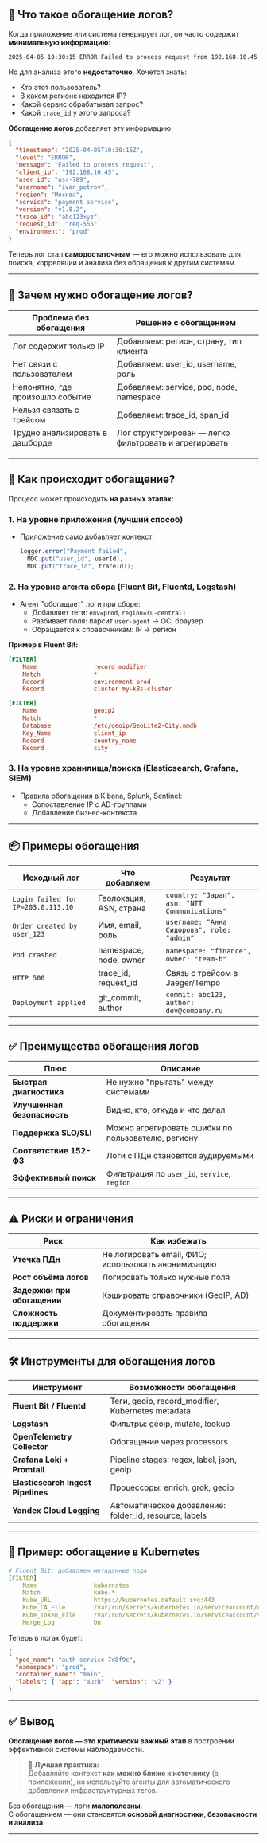 ## 📘 Что такое обогащение логов?

Когда приложение или система генерирует лог, он часто содержит **минимальную информацию**:
```text
2025-04-05 10:30:15 ERROR Failed to process request from 192.168.10.45
```

Но для анализа этого **недостаточно**. Хочется знать:
- Кто этот пользователь?
- В каком регионе находится IP?
- Какой сервис обрабатывал запрос?
- Какой `trace_id` у этого запроса?

**Обогащение логов** добавляет эту информацию:
```json
{
  "timestamp": "2025-04-05T10:30:15Z",
  "level": "ERROR",
  "message": "Failed to process request",
  "client_ip": "192.168.10.45",
  "user_id": "usr-789",
  "username": "ivan_petrov",
  "region": "Москва",
  "service": "payment-service",
  "version": "v1.8.2",
  "trace_id": "abc123xyz",
  "request_id": "req-555",
  "environment": "prod"
}
```

Теперь лог стал **самодостаточным** — его можно использовать для поиска, корреляции и анализа без обращения к другим системам.

---

## 🧩 Зачем нужно обогащение логов?

| Проблема без обогащения          | Решение с обогащением                                 |
| -------------------------------- | ----------------------------------------------------- |
| Лог содержит только IP           | Добавляем: регион, страну, тип клиента                |
| Нет связи с пользователем        | Добавляем: user_id, username, роль                    |
| Непонятно, где произошло событие | Добавляем: service, pod, node, namespace              |
| Нельзя связать с трейсом         | Добавляем: trace_id, span_id                          |
| Трудно анализировать в дашборде  | Лог структурирован — легко фильтровать и агрегировать |

---

## 🔧 Как происходит обогащение?

Процесс может происходить **на разных этапах**:

### 1. **На уровне приложения (лучший способ)**
- Приложение само добавляет контекст:
  ```java
  logger.error("Payment failed", 
    MDC.put("user_id", userId), 
    MDC.put("trace_id", traceId));
  ```

### 2. **На уровне агента сбора (Fluent Bit, Fluentd, Logstash)**
- Агент "обогащает" логи при сборе:
  - Добавляет теги: `env=prod`, `region=ru-central1`
  - Разбивает поля: парсит `user-agent` → ОС, браузер
  - Обращается к справочникам: IP → регион

**Пример в Fluent Bit:**
```ini
[FILTER]
    Name                record_modifier
    Match               *
    Record              environment prod
    Record              cluster my-k8s-cluster

[FILTER]
    Name                geoip2
    Match               *
    Database            /etc/geoip/GeoLite2-City.mmdb
    Key_Name            client_ip
    Record              country_name
    Record              city
```

### 3. **На уровне хранилища/поиска (Elasticsearch, Grafana, SIEM)**
- Правила обогащения в Kibana, Splunk, Sentinel:
  - Сопоставление IP с AD-группами
  - Добавление бизнес-контекста

---

## 📦 Примеры обогащения

| Исходный лог | Что добавляем | Результат |
|-------------|---------------|----------|
| `Login failed for IP=203.0.113.10` | Геолокация, ASN, страна | `country: "Japan", asn: "NTT Communications"` |
| `Order created by user_123` | Имя, email, роль | `username: "Анна Сидорова", role: "admin"` |
| `Pod crashed` | namespace, node, owner | `namespace: "finance", owner: "team-b"` |
| `HTTP 500` | trace_id, request_id | Связь с трейсом в Jaeger/Tempo |
| `Deployment applied` | git_commit, author | `commit: abc123, author: dev@company.ru` |

---

## ✅ Преимущества обогащения логов

| Плюс | Описание |
|-----|---------|
| **Быстрая диагностика** | Не нужно "прыгать" между системами |
| **Улучшенная безопасность** | Видно, кто, откуда и что делал |
| **Поддержка SLO/SLI** | Можно агрегировать ошибки по пользователю, региону |
| **Соответствие 152-ФЗ** | Логи с ПДн становятся аудируемыми |
| **Эффективный поиск** | Фильтрация по `user_id`, `service`, `region` |

---

## ⚠️ Риски и ограничения

| Риск | Как избежать |
|------|--------------|
| **Утечка ПДн** | Не логировать email, ФИО; использовать анонимизацию |
| **Рост объёма логов** | Логировать только нужные поля |
| **Задержки при обогащении** | Кэшировать справочники (GeoIP, AD) |
| **Сложность поддержки** | Документировать правила обогащения |

---

## 🛠️ Инструменты для обогащения логов

| Инструмент | Возможности обогащения |
|----------|------------------------|
| **Fluent Bit / Fluentd** | Теги, geoip, record_modifier, Kubernetes metadata |
| **Logstash** | Фильтры: geoip, mutate, lookup |
| **OpenTelemetry Collector** | Обогащение через processors |
| **Grafana Loki + Promtail** | Pipeline stages: regex, label, json, geoip |
| **Elasticsearch Ingest Pipelines** | Процессоры: enrich, grok, geoip |
| **Yandex Cloud Logging** | Автоматическое добавление: folder_id, resource, labels |

---

## 📌 Пример: обогащение в Kubernetes

```yaml
# Fluent Bit: добавляем метаданные пода
[FILTER]
    Name                kubernetes
    Match               kube.*
    Kube_URL            https://kubernetes.default.svc:443
    Kube_CA_File        /var/run/secrets/kubernetes.io/serviceaccount/ca.crt
    Kube_Token_File     /var/run/secrets/kubernetes.io/serviceaccount/token
    Merge_Log           On
```

Теперь в логах будет:
```json
{
  "pod_name": "auth-service-7d8f9c",
  "namespace": "prod",
  "container_name": "main",
  "labels": { "app": "auth", "version": "v2" }
}
```

---

## ✅ Вывод

**Обогащение логов — это критически важный этап** в построении эффективной системы наблюдаемости.

> 🔑 **Лучшая практика:**  
> Добавляйте контекст **как можно ближе к источнику** (в приложении), но используйте агенты для автоматического добавления инфраструктурных тегов.

Без обогащения — логи **малополезны**.  
С обогащением — они становятся **основой диагностики, безопасности и анализа**.

---
